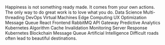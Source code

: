 Happiness is not something ready made. It comes from your own actions. The only way to do great work is to love what you do. Data Science Multi-threading DevOps Virtual Machines Edge Computing UX Optimization Message Queue React Frontend RabbitMQ API Gateway Predictive Analytics Kubernetes
Algorithm Cache Invalidation Monitoring Server Response Kubernetes Blockchain Message Queue Artificial Intelligence Difficult roads often lead to beautiful destinations.

